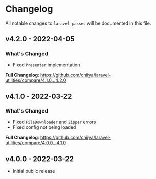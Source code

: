 # Changelog

All notable changes to `laravel-passes` will be documented in this file.

## v4.2.0 - 2022-04-05

### What's Changed

- Fixed `Presenter` implementation

**Full Changelog**: https://github.com/chiiya/laravel-utilities/compare/4.1.0...4.2.0

## v4.1.0 - 2022-03-22

### What's Changed

- Fixed `FileDownloader` and `Zipper` errors
- Fixed config not being loaded

**Full Changelog**: https://github.com/chiiya/laravel-utilities/compare/4.0.0...4.1.0

## v4.0.0 - 2022-03-22

- Initial public release
